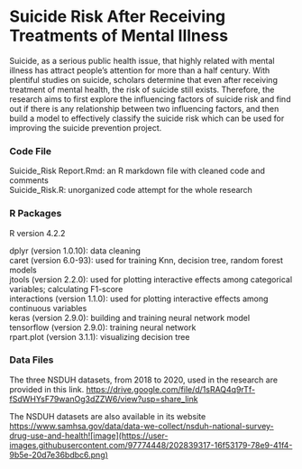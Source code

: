 # Suicide Risk After Receiving Treatments of Mental Illness

Suicide, as a serious public health issue, that highly related with mental illness has attract people’s attention for more than a half century. With plentiful studies on suicide, scholars determine that even after receiving treatment of mental health, the risk of suicide still exists. Therefore, the research aims to first explore the influencing factors of suicide risk and find out if there is any relationship between two influencing factors, and then build a model to effectively classify the suicide risk which can be used for improving the suicide prevention project.


### Code File
Suicide_Risk Report.Rmd: an R markdown file with cleaned code and comments <br />
Suicide_Risk.R: unorganized code attempt for the whole research


### R Packages
R version 4.2.2

dplyr (version 1.0.10): data cleaning <br />
caret (version 6.0-93): used for training Knn, decision tree, random forest models <br />
jtools (version 2.2.0): used for plotting interactive effects among categorical variables; calculating F1-score <br />
interactions (version 1.1.0): used for plotting interactive effects among continuous variables <br />
keras (version 2.9.0): building and training neural network model <br />
tensorflow (version 2.9.0): training neural network <br />
rpart.plot (version 3.1.1): visualizing decision tree <br />



### Data Files
The three NSDUH datasets, from 2018 to 2020, used in the research are provided in this link. https://drive.google.com/file/d/1sRAQ4q9rTf-fSdWHYsF79wanOg3dZZW6/view?usp=share_link

The NSDUH datasets are also available in its website https://www.samhsa.gov/data/data-we-collect/nsduh-national-survey-drug-use-and-health![image](https://user-images.githubusercontent.com/97774448/202839317-16f53179-78e9-41f4-9b5e-20d7e36bdbc6.png)
